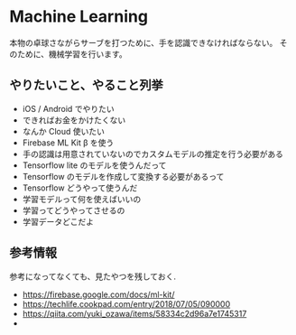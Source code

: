 # Machine Learning

本物の卓球さながらサーブを打つために、手を認識できなければならない。
そのために、機械学習を行います。

## やりたいこと、やること列挙

- iOS / Android でやりたい
- できればお金をかけたくない
- なんか Cloud 使いたい
- Firebase ML Kit β を使う
- 手の認識は用意されていないのでカスタムモデルの推定を行う必要がある
- Tensorflow lite のモデルを使うんだって
- Tensorflow のモデルを作成して変換する必要があるって
- Tensorflow どうやって使うんだ
- 学習モデルって何を使えばいいの
- 学習ってどうやってさせるの
- 学習データどこだよ

## 参考情報

参考になってなくても、見たやつを残しておく.

- https://firebase.google.com/docs/ml-kit/
- https://techlife.cookpad.com/entry/2018/07/05/090000
- https://qiita.com/yuki_ozawa/items/58334c2d96a7e1745317
- 